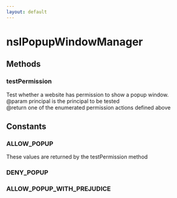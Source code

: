 ```yaml
---
layout: default
---
```


# nsIPopupWindowManager #

## Methods ##

### testPermission ###
  
Test whether a website has permission to show a popup window.  
@param   principal is the principal to be tested  
@return  one of the enumerated permission actions defined above  
  

## Constants ##

### ALLOW_POPUP ###
  
These values are returned by the testPermission method  
  

### DENY_POPUP ###

### ALLOW_POPUP_WITH_PREJUDICE ###
